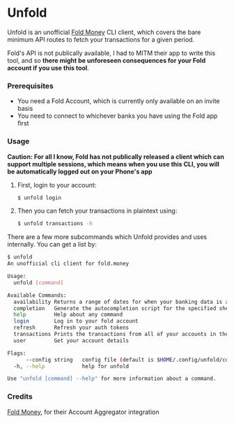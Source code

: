 # Unfold

Unfold is an unofficial [Fold Money](https://fold.money) CLI client, which covers the bare
minimum API routes to fetch your transactions for a given period.  

Fold's API is not publically available, I had to MITM their app to write this
tool, and so **there might be unforeseen consequences for your Fold account if
you use this tool**.

### Prerequisites

- You need a Fold Account, which is currently only available on an invite basis
- You need to connect to whichever banks you have using the Fold app first

### Usage

**Caution: For all I know, Fold has not publically released a client which can support multiple sessions, which means when you use this CLI, you will be automatically logged out on your Phone's app**

1. First, login to your account:
    ```bash
    $ unfold login
    ```

2. Then you can fetch your transactions in plaintext using:
    ```bash
    $ unfold transactions -h
    ```

There are a few more subcommands which Unfold provides and uses internally. You can get a list by:
```bash
$ unfold
An unofficial cli client for fold.money

Usage:
  unfold [command]

Available Commands:
  availability Returns a range of dates for when your banking data is available
  completion   Generate the autocompletion script for the specified shell
  help         Help about any command
  login        Log in to your fold account
  refresh      Refresh your auth tokens
  transactions Prints the transactions from all of your accounts in the last x days
  user         Get your account details

Flags:
      --config string   config file (default is $HOME/.config/unfold/config.yaml)
  -h, --help            help for unfold

Use "unfold [command] --help" for more information about a command.
```

### Credits

[Fold Money](https://fold.money), for their Account Aggregator integration
